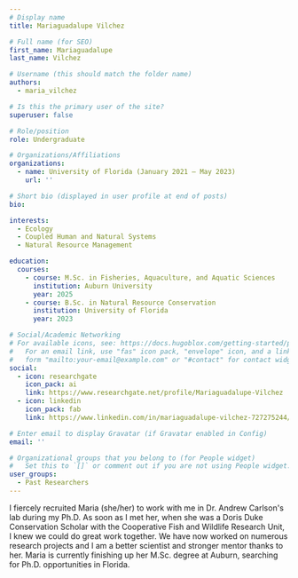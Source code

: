 ```yaml
---
# Display name
title: Mariaguadalupe Vilchez

# Full name (for SEO)
first_name: Mariaguadalupe
last_name: Vilchez

# Username (this should match the folder name)
authors:
  - maria_vilchez

# Is this the primary user of the site?
superuser: false

# Role/position
role: Undergraduate

# Organizations/Affiliations
organizations:
  - name: University of Florida (January 2021 – May 2023)
    url: ''

# Short bio (displayed in user profile at end of posts)
bio: 

interests:
  - Ecology
  - Coupled Human and Natural Systems
  - Natural Resource Management

education:
  courses:
    - course: M.Sc. in Fisheries, Aquaculture, and Aquatic Sciences
      institution: Auburn University
      year: 2025
    - course: B.Sc. in Natural Resource Conservation
      institution: University of Florida
      year: 2023

# Social/Academic Networking
# For available icons, see: https://docs.hugoblox.com/getting-started/page-builder/#icons
#   For an email link, use "fas" icon pack, "envelope" icon, and a link in the
#   form "mailto:your-email@example.com" or "#contact" for contact widget.
social:
  - icon: researchgate
    icon_pack: ai
    link: https://www.researchgate.net/profile/Mariaguadalupe-Vilchez
  - icon: linkedin
    icon_pack: fab
    link: https://www.linkedin.com/in/mariaguadalupe-vilchez-727275244/

# Enter email to display Gravatar (if Gravatar enabled in Config)
email: ''

# Organizational groups that you belong to (for People widget)
#   Set this to `[]` or comment out if you are not using People widget.
user_groups:
  - Past Researchers
---
```


I fiercely recruited Maria (she/her) to work with me in Dr. Andrew Carlson's lab during my Ph.D. As soon as I met her, when she was a Doris Duke Conservation Scholar with the Cooperative Fish and Wildlife Research Unit, I knew we could do great work together. We have now worked on numerous research projects and I am a better scientist and stronger mentor thanks to her. Maria is currently finishing up her M.Sc. degree at Auburn, searching for Ph.D. opportunities in Florida. 

